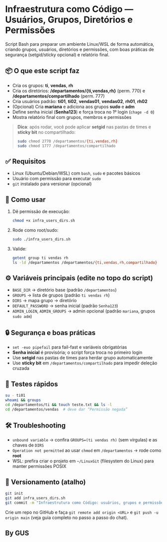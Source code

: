 # Infraestrutura como Código — Usuários, Grupos, Diretórios e Permissões

Script Bash para preparar um ambiente Linux/WSL de forma automática, criando grupos, usuários, diretórios e permissões, com boas práticas de segurança (setgid/sticky opcional) e relatório final.

## 📦 O que este script faz

* Cria os grupos: **ti**, **vendas**, **rh**
* Cria os diretórios: **/departamentos/{ti,vendas,rh}** (perm. 770) e **/departamentos/compartilhado** (perm. 777)
* Cria usuários padrão: **ti01**, **ti02**, **vendas01**, **vendas02**, **rh01**, **rh02**
* (Opcional) Cria **mariana** e adiciona aos grupos **sudo** e **adm**
* Define senha inicial (**Senha123**) e força troca no 1º login (`chage -d 0`)
* Mostra relatório final com grupos, membros e permissões

> **Dica**: após rodar, você pode aplicar **setgid** nas pastas de times e **sticky bit** no compartilhado:
>
> ```bash
> sudo chmod 2770 /departamentos/{ti,vendas,rh}
> sudo chmod 1777 /departamentos/compartilhado
> ```

## ✅ Requisitos

* Linux (Ubuntu/Debian/WSL) com `bash`, `sudo` e pacotes básicos
* Usuário com permissão para executar `sudo`
* `git` instalado para versionar (opcional)

## 🚀 Como usar

1. Dê permissão de execução:

   ```bash
   chmod +x infra_users_dirs.sh
   ```
2. Rode como root/sudo:

   ```bash
   sudo ./infra_users_dirs.sh
   ```
3. Valide:

   ```bash
   getent group ti vendas rh
   ls -ld /departamentos /departamentos/{ti,vendas,rh,compartilhado}
   ```

## ⚙️ Variáveis principais (edite no topo do script)

* `BASE_DIR` → diretório base (padrão `/departamentos`)
* `GROUPS` → lista de grupos (padrão `ti vendas rh`)
* `DIRS` → mapa grupo → diretório
* `DEFAULT_PASSWORD` → senha inicial (padrão `Senha123`)
* `ADMIN_LOGIN`, `ADMIN_GROUPS` → admin opcional (padrão `mariana`, grupos `sudo adm`)

## 🔒 Segurança e boas práticas

* `set -euo pipefail` para fail-fast e variáveis obrigatórias
* **Senha inicial** é provisória; o script força troca no primeiro login
* Use **setgid** nas pastas de times para herdar grupo automaticamente
* Use **sticky bit** em `/departamentos/compartilhado` para impedir deleção cruzada

## 🧪 Testes rápidos

```bash
su - ti01
whoami && groups
cd /departamentos/ti && touch teste.txt && ls -l
cd /departamentos/vendas  # deve dar “Permissão negada”
```

## 🛠️ Troubleshooting

* `unbound variable` → confira `GROUPS=(ti vendas rh)` (sem vírgulas) e as chaves de `DIRS`
* `Operation not permitted` ao usar `chmod` em `/departamentos` → rode como **root**
* WSL: prefira criar o projeto em `~/LinuxGit` (filesystem do Linux) para manter permissões POSIX

## 🧭 Versionamento (atalho)

```bash
git init
git add infra_users_dirs.sh
git commit -m "Infraestrutura como Código: usuários, grupos e permissões"
```

Crie um repo no GitHub e faça `git remote add origin <URL>` e `git push -u origin main` (veja guia completo no passo a passo do chat).

## By GUS
